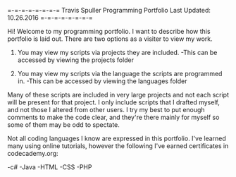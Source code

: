 =-=-=-=-=-=-=-=
Travis Spuller
Programming Portfolio
Last Updated: 10.26.2016
=-=-=-=-=-=-=-=

Hi! Welcome to my programming portfolio.  I want to describe how this portfolio is laid out.
There are two options as a visiter to view my work.

1) You may view my scripts via projects they are included.
	-This can be accessed by viewing the projects folder

2) You may view my scripts via the language the scripts are programmed in.
	-This can be accessed by viewing the languages folder 

Many of these scripts are included in very large projects and not each script will be present for that project.
I only include scripts that I drafted myself, and not those I altered from other users.
I try my best to put enough comments to make the code clear, and they're there mainly for myself so some of them may be odd to spectate.

Not all coding languages I know are expressed in this portfolio.  I've learned many using online tutorials, however the following I've earned certificates
in codecademy.org:

-c#
-Java
-HTML
-CSS
-PHP

